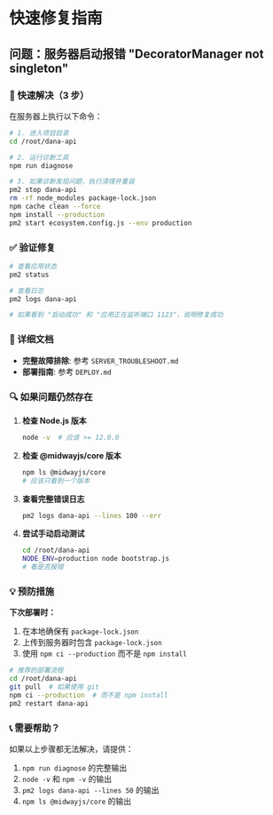 # 快速修复指南

## 问题：服务器启动报错 "DecoratorManager not singleton"

### 🚀 快速解决（3 步）

在服务器上执行以下命令：

```bash
# 1. 进入项目目录
cd /root/dana-api

# 2. 运行诊断工具
npm run diagnose

# 3. 如果诊断发现问题，执行清理并重装
pm2 stop dana-api
rm -rf node_modules package-lock.json
npm cache clean --force
npm install --production
pm2 start ecosystem.config.js --env production
```

### ✅ 验证修复

```bash
# 查看应用状态
pm2 status

# 查看日志
pm2 logs dana-api

# 如果看到 "启动成功" 和 "应用正在监听端口 1123"，说明修复成功
```

### 📝 详细文档

- **完整故障排除**: 参考 `SERVER_TROUBLESHOOT.md`
- **部署指南**: 参考 `DEPLOY.md`

### 🔍 如果问题仍然存在

1. **检查 Node.js 版本**
   ```bash
   node -v  # 应该 >= 12.0.0
   ```

2. **检查 @midwayjs/core 版本**
   ```bash
   npm ls @midwayjs/core
   # 应该只看到一个版本
   ```

3. **查看完整错误日志**
   ```bash
   pm2 logs dana-api --lines 100 --err
   ```

4. **尝试手动启动测试**
   ```bash
   cd /root/dana-api
   NODE_ENV=production node bootstrap.js
   # 看是否报错
   ```

### 💡 预防措施

**下次部署时：**

1. 在本地确保有 `package-lock.json`
2. 上传到服务器时包含 `package-lock.json`
3. 使用 `npm ci --production` 而不是 `npm install`

```bash
# 推荐的部署流程
cd /root/dana-api
git pull  # 如果使用 git
npm ci --production  # 而不是 npm install
pm2 restart dana-api
```

### 📞 需要帮助？

如果以上步骤都无法解决，请提供：
1. `npm run diagnose` 的完整输出
2. `node -v` 和 `npm -v` 的输出
3. `pm2 logs dana-api --lines 50` 的输出
4. `npm ls @midwayjs/core` 的输出

